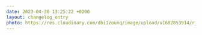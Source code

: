 ```yaml
---
date: 2023-04-30 13:25:22 +0200
layout: changelog_entry
photo: https://res.cloudinary.com/dbi2zounq/image/upload/v1682853914/rjznvklbt5menakrponz.jpg
---
```


